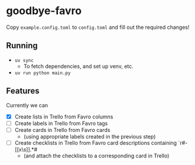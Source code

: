 # goodbye-favro

Copy `example.config.toml` to `config.toml` and fill out the required changes!

## Running

- `uv sync`
  - To fetch dependencies, and set up venv, etc.
- `uv run python main.py`

## Features

Currently we can

- [x] Create lists in Trello from Favro columns
- [ ] Create labels in Trello from Favro tags
- [ ] Create cards in Trello from Favro cards
  - (using appropriate labels created in the previous step)
- [ ] Create checklists in Trello from Favro card descriptions containing `r#- \[[x\s]\].\*#
  - (and attach the checklists to a corresponding card in Trello)

